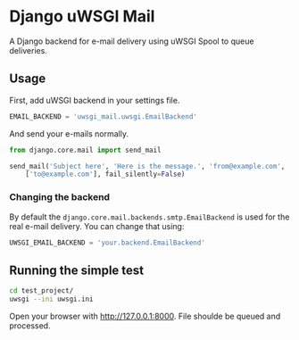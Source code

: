 # Django uWSGI Mail

A Django backend for e-mail delivery using uWSGI Spool to queue deliveries.

## Usage

First, add uWSGI backend in your settings file.

```python
EMAIL_BACKEND = 'uwsgi_mail.uwsgi.EmailBackend'
```

And send your e-mails normally.

```python
from django.core.mail import send_mail

send_mail('Subject here', 'Here is the message.', 'from@example.com',
    ['to@example.com'], fail_silently=False)
```

### Changing the backend

By default the `django.core.mail.backends.smtp.EmailBackend` is used for the real e-mail delivery. You can change that using: 

```python
UWSGI_EMAIL_BACKEND = 'your.backend.EmailBackend'
```

## Running the simple test

```bash
cd test_project/
uwsgi --ini uwsgi.ini
```

Open your browser with http://127.0.0.1:8000. File shoulde be queued and processed.


